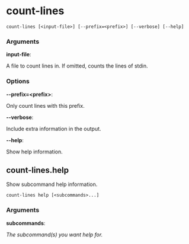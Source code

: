 # count-lines

<!-- Generated by swift-argument-parser -->

```
count-lines [<input-file>] [--prefix=<prefix>] [--verbose] [--help]
```

### Arguments

**input-file**:

A file to count lines in. If omitted, counts the lines of stdin.


### Options

**--prefix=\<prefix\>**:

Only count lines with this prefix.


**--verbose**:

Include extra information in the output.


**--help**:

Show help information.


## count-lines.help

Show subcommand help information.

```
count-lines help [<subcommands>...]
```

### Arguments

**subcommands**:

*The subcommand(s) you want help for.*
